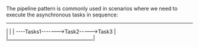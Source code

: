 ﻿The pipeline pattern is commonly used in scenarios where we need to execute the asynchronous tasks in sequence:

_____________________________________
|                                    |
| ----Tasks1------->Task2----->Task3 |
|____________________________________|